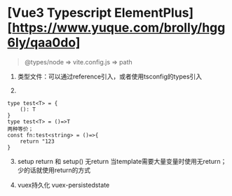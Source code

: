 # [Vue3 Typescript ElementPlus][https://www.yuque.com/brolly/hgg6ly/qaa0do]

> @types/node => vite.config.js => path

1. 类型文件：可以通过reference引入，或者使用tsconfig的types引入

2. 
```
type test<T> = {
    (): T
}
type test<T> = ()=>T
两种等价；
const fn:test<string> = ()=>{
    return "123
}
```

3. setup return 和 setup() 无return
   当template需要大量变量时使用无return；少的话就使用return的方式

4. vuex持久化
   vuex-persistedstate